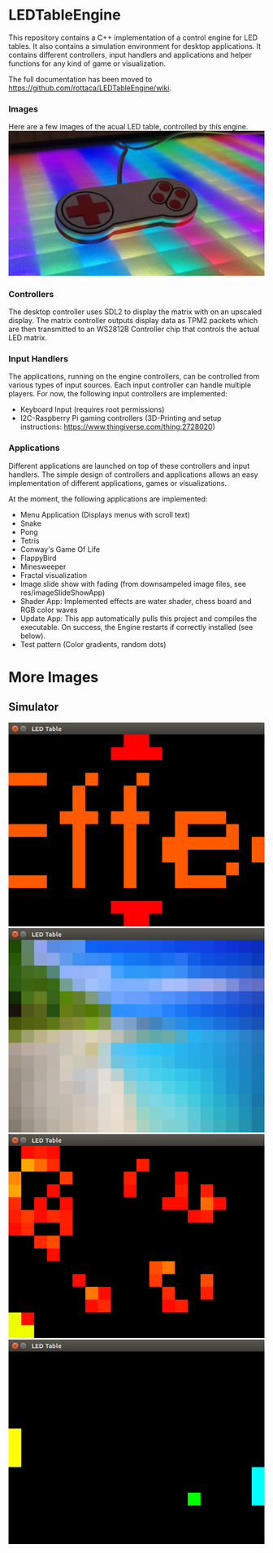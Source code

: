 # LEDTableEngine
This repository contains a C++ implementation of a control engine for LED tables. It also contains a simulation environment for desktop applications. It contains different controllers, input handlers and applications and helper functions for any kind of game or visualization.

The full documentation has been moved to https://github.com/rottaca/LEDTableEngine/wiki.

### Images
Here are a few images of the acual LED table, controlled by this engine.
![Controller](webres/images/controller.jpg)

### Controllers
The desktop controller uses SDL2 to display the matrix with on an upscaled display.
The matrix controller outputs display data as TPM2 packets which are then transmitted to an WS2812B Controller chip that controls the actual LED matrix.

### Input Handlers
The applications, running on the engine controllers, can be controlled from various types of input sources. Each input controller can handle multiple players. For now, the following input controllers are implemented:
 - Keyboard Input (requires root permissions)
 - I2C-Raspberry Pi gaming controllers (3D-Printing and setup instructions: https://www.thingiverse.com/thing:2728020)

### Applications
Different applications are launched on top of these controllers and input handlers. The simple design of controllers and applications allows an easy implementation of different applications, games or visualizations.

At the moment, the following applications are implemented:
  - Menu Application (Displays menus with scroll text)
  - Snake
  - Pong
  - Tetris
  - Conway's Game Of Life
  - FlappyBird
  - Minesweeper
  - Fractal visualization
  - Image slide show with fading (from downsampeled image files, see res/imageSlideShowApp)
  - Shader App: Implemented effects are water shader, chess board and RGB color waves
  - Update App: This app automatically pulls this project and compiles the executable. On success, the Engine restarts if correctly installed (see below).
  - Test pattern (Color gradients, random dots)

# More Images
## Simulator
![Menu](webres/images/menu.png)
![screensaver](webres/images/screensaver.png)
![gameoflife](webres/images/gameoflife.png)
![pong](webres/images/pong.png)

